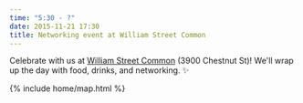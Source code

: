 ```yaml
---
time: "5:30 - ?"
date: 2015-11-21 17:30
title: Networking event at William Street Common
---
```


Celebrate with us at [William Street Common](http://www.williamstreetcommon.com/) (3900 Chestnut St)! We'll wrap up the day with food, drinks, and networking. :sparkles:

{% include home/map.html %}